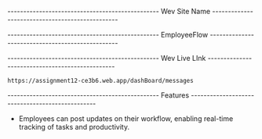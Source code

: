 
------------------------------------------------ Wev Site Name ------------------------------------------------

------------------------------------------------ EmployeeFlow -------------------------------------------------

------------------------------------------------ Wev Live LInk ------------------------------------------------

    https://assignment12-ce3b6.web.app/dashBoard/messages


------------------------------------------------ Features ------------------------------------------------

- Employees can post updates on their workflow, enabling real-time tracking of tasks and productivity.
